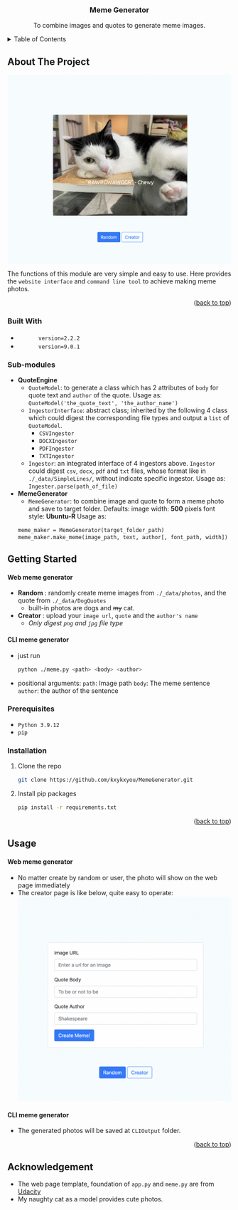 <!-- PROJECT Title -->
<h3 align="center">Meme Generator</h3>

  <p align="center">
    To combine images and quotes to generate meme images.
    <br />


<!-- TABLE OF CONTENTS -->
<details>
  <summary>Table of Contents</summary>
  <ol>
    <li>
      <a href="#about-the-project">About The Project</a>
      <ul>
        <li><a href="#built-with">Built With</a></li>
      </ul>
    </li>
    <li>
      <a href="#getting-started">Getting Started</a>
      <ul>
        <li><a href="#prerequisites">Prerequisites</a></li>
        <li><a href="#installation">Installation</a></li>
      </ul>
    </li>
    <li><a href="#usage">Usage</a></li>
  </ol>
</details>

<!-- ABOUT THE PROJECT -->
## About The Project

<img src='./_data/ScreenShot/ScreenShot_random.png' align='center'></img>

The functions of this module are very simple and easy to use. Here provides the `website interface` and `command line tool` to achieve  making meme photos.

<p align="right">(<a href="#readme-top">back to top</a>)</p>


### Built With
* <a href='https://flask.palletsprojects.com/en/2.2.x/'><img src='https://flask.palletsprojects.com/en/2.2.x/_images/flask-logo.png' style='width:42px;height:16px'></img></a> `version=2.2.2`
* <a href='https://pillow.readthedocs.io/en/stable/'><img src='https://pillow.readthedocs.io/en/stable/_static/pillow-logo.png' style='width:42px;height:16px'></img></a> `version=9.0.1`


### Sub-modules
- **QuoteEngine**
  - `QuoteModel`: to generate a class which has 2 attributes of `body` for quote text and `author` of the quote. Usage as:
  ```QuoteModel('the_quote_text', 'the_author_name')```
  - `IngestorInterface`: abstract class; inherited by the following 4 class which could digest the corresponding file types and output a `list` of `QuoteModel`.
    - `CSVIngestor`
    - `DOCXIngestor`
    - `PDFIngestor`
    - `TXTIngestor`
  - `Ingestor`: an integrated interface of 4 ingestors above. `Ingestor` could digest `csv`, `docx`, `pdf` and `txt` files, whose format like in `./_data/SimpleLines/`, without indicate specific ingestor. Usage as:
  ```Ingester.parse(path_of_file)```
- **MemeGenerator**
  - `MemeGenerator`: to combine image and quote to form a meme photo and save to target folder. 
  Defaults:
  image width: **500** pixels 
  font style: **Ubuntu-R**
  Usage as:
  ```
  meme_maker = MemeGenerator(target_folder_path)
  meme_maker.make_meme(image_path, text, author[, font_path, width])
  ```


<!-- GETTING STARTED -->
## Getting Started
#### Web meme generator
- **Random** : randomly create meme images from `./_data/photos`, and the quote from `./_data/DogQuotes`  
  - built-in photos are dogs and ~~my~~ cat. 
- **Creator** : upload your `image url`, `quote` and the `author's name`
  - _Only digest `png` and `jpg` file type_

#### CLI meme generator
- just run 
  ```sh
  python ./meme.py <path> <body> <author>
  ```

- positional arguments:
  `path`: Image path
  `body`: The meme sentence
  `author`: the author of the sentence


### Prerequisites

* `Python 3.9.12`
* `pip`

### Installation

1. Clone the repo
   ```sh
   git clone https://github.com/kxykxyou/MemeGenerator.git
   ```
2. Install pip packages
   ```sh
   pip install -r requirements.txt
   ```

<p align="right">(<a href="#readme-top">back to top</a>)</p>



<!-- USAGE EXAMPLES -->
## Usage
#### Web meme generator
- No matter create by random or user, the photo will show on the web page immediately
- The creator page is like below, quite easy to operate:
  <img src='./_data/ScreenShot/ScreenShot_creator.png'></img>

#### CLI meme generator
- The generated photos will be saved at `CLIOutput` folder.

<p align="right">(<a href="#readme-top">back to top</a>)</p>


## Acknowledgement
- The web page template, foundation of `app.py` and `meme.py` are from <a href='https://www.udacity.com'>Udacity</a>
- My naughty cat as a model provides cute photos.